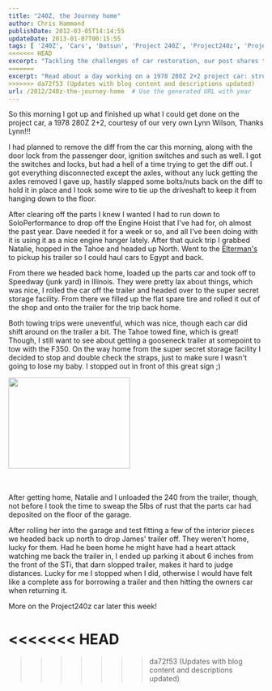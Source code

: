 ```yaml
---
title: "240Z, the Journey home"
author: Chris Hammond
publishDate: 2012-03-05T14:14:55
updateDate: 2013-01-07T00:15:55
tags: [ '240Z', 'Cars', 'Datsun', 'Project 240Z', 'Project240z', 'Project240Zcom' ]
<<<<<<< HEAD
excerpt: "Tackling the challenges of car restoration, our post shares the journey of breathing new life into a 1978 280Z 2+2 project car."
=======
excerpt: "Read about a day working on a 1978 280Z 2+2 project car: struggles with removing the diff & a trip to the junkyard. Stay tuned for more updates!"
>>>>>>> da72f53 (Updates with blog content and descriptions updated)
url: /2012/240z-the-journey-home  # Use the generated URL with year
---
```

<P>So this morning I got up and finished up what I could get done on the project car, a 1978 280Z 2+2, courtesy of our very own Lynn Wilson, Thanks Lynn!!!</P> <P>I had planned to remove the diff from the car this morning, along with the door lock from the passenger door, ignition switches and such as well. I got the switches and locks, but had a hell of a time trying to get the diff out. I got everything disconnected except the axles, without any luck getting the axles removed I gave up, hastily slapped some bolts/nuts back on the diff to hold it in place and I took some wire to tie up the driveshaft to keep it from hanging down to the floor.</P> <P>After clearing off the parts I knew I wanted I had to run&nbsp;down to SoloPerformance to drop off the Engine Hoist that I've had for, oh almost the past year. Dave needed it for a week or so, and all I've been doing with it is using it as a nice engine hanger lately. After that quick trip I grabbed Natalie, hopped in the Tahoe and headed up North. Went to the <A href="https://www.shimmysideways.com" target=_blank>Elterman's</A> to pickup his trailer so I could haul cars to Egypt and back.</P> <P>From there we headed back home, loaded up the parts car and took off to Speedway (junk yard) in Illinois. They were pretty lax about things, which was nice, I rolled the car off the trailer and headed over to the super secret storage facility. From there we filled up the flat spare tire and rolled it out of the shop and onto the trailer for the trip back home.</P> <P>Both towing trips were uneventful, which was nice, though each car did shift around on the trailer a bit. The Tahoe towed fine, which is great! Though, I still want to see about getting a gooseneck trailer at somepoint to tow with the F350. On the way home from the super secret storage facility I decided to stop and double check the straps, just to make sure&nbsp;I wasn't going to lose my baby. I stopped out in front of this great sign ;)</P> <P><A href="https://www.flickr.com/photos/chammond/418362758/" target=_blank><IMG height=180 alt="" src="https://farm1.static.flickr.com/163/418362758_05c140ca13_m.jpg" width=240 border=0></A>&nbsp;</P> <P>&nbsp;</P> <P>After getting home, Natalie and I unloaded the 240 from the trailer, though, not before I took the time to sweap the 5lbs of rust that the parts car had deposited on the floor of the garage.</P> <P>After rolling her into the garage and test fitting a few of the interior pieces we headed back up north to drop James' trailer off. They weren't home, lucky for them. Had he been home he might have had a heart attack watching me back the trailer in, I ended up parking it about 6 inches from the front of the STi, that darn slopped trailer, makes it hard to judge distances. Lucky for me&nbsp;I stopped when I did, otherwise I would have felt like a complete ass for borrowing a trailer and then hitting the owners car when returning it.</P> <P>More on the Project240z car later this week!</P>

<<<<<<< HEAD
=======

>>>>>>> da72f53 (Updates with blog content and descriptions updated)
